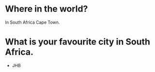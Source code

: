 # Where in the world?
 In South Africa Cape Town.

# What is your favourite city in South Africa.
- JHB
